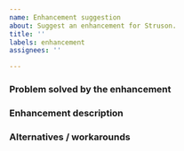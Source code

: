 ```yaml
---
name: Enhancement suggestion
about: Suggest an enhancement for Struson.
title: ''
labels: enhancement
assignees: ''

---
```


### Problem solved by the enhancement
<!-- Describe which problem the suggested enhancement solves -->


### Enhancement description
<!-- Describe the suggested enhancement -->


### Alternatives / workarounds
<!-- Describe alternatives or workarounds in case you are aware of any -->
